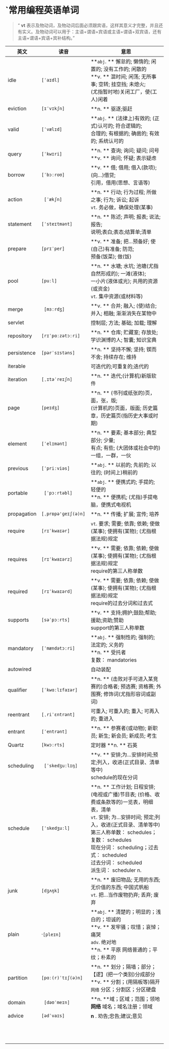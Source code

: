 # `常用编程英语单词



> “ <b>vt</b> 表示及物动词，及物动词后面必须跟宾语，这样其意义才完整，并且还有实义。及物动词可以用于：主语+谓语+宾语或主语+谓语+双宾语，还有主语+谓语+宾语+宾补结构。”



| 英文        | 读音                 | 意思                                                         |
| ----------- | -------------------- | ------------------------------------------------------------ |
| idle        | `[ˈaɪdl]`            | **`abj`. ** 懈怠的; 懒惰的; 闲置的; 没有工作的; 闲散的<br/>**v. ** 混时间; 闲荡; 无所事事; 空转; 挂空挡; 未熄火;<br/>(尤指暂时地)关闭工厂，使(工人)闲着 |
| eviction    | `[ɪˈvɪkʃn]`          | **n. ** 驱逐;驱赶                                            |
| valid       | `[ˈvælɪd]`           | **`abj`. ** (法律上)有效的; (正式)认可的; 符合逻辑的;<br/>合理的; 有根据的; 确凿的; 有效的; 系统认可的 |
| query       | `[ˈkwɪri]`           | **n. ** 查询; 询问; 疑问; 问号<br/>**v. ** 询问; 怀疑; 表示疑虑 |
| borrow      | `[ˈbɔːroʊ]`          | **v. ** 借; 借用; 借入(款项); (向…)借贷;<br/>引用，借用(思想、言语等) |
| action      | ` [ˈækʃn]`           | **n. ** 行动; 行为过程; 所做之事; 行为; 诉讼; 起诉<br/>`vt`. 务必做，确保处理(某事) |
| statement   | `[ˈsteɪtmənt]`       | **n. ** 陈述; 声明; 报表; 说法; 报告;<br/>说明;表白;表态;结算单;清单 |
| prepare     | `[prɪˈper]`          | **v. ** 准备; 把…预备好; 使(自己)有准备; 防范;<br/> 预备(饭菜); 做(饭) |
| pool        | `[puːl]`             | **n. ** 水塘; 水坑; 池塘(尤指自然形成的); 一滩(液体); <br/>一小片(液体或光); 共用的资源(或资金)<br/>`vt`. 集中资源(或材料等) |
| merge       | ` [mɜːrdʒ]`          | **v. ** 合并; 融入; (使)结合; 并入; 相融; 渐渐消失在某物中   |
| servlet     |                      | 控制层; 方法; 基础; 加载; 理解                               |
| repository  | ` [rɪˈpɑːzətɔːri] `  | **n. ** 仓库; 贮藏室; 存放处; 学识渊博的人; 智囊; 知识宝典   |
| persistence | `[pərˈsɪstəns]`      | **n. ** 坚持不懈; 坚持; 锲而不舍; 持续存在; 维持             |
| iterable    |                      | 可迭代的;可重复的;迭代的                                     |
| iteration   | `[ˌɪtəˈreɪʃn]`       | **n. ** 迭代;(计算机)新版软件                                |
| page        | `[peɪdʒ]`            | **n. ** (书刊或纸张的)页，面，张，版; <br> (计算机的)页面，版面; 历史篇章，历史篇页(指历史大事或时期) |
| element     | ` [ˈelɪmənt] `       | **n. ** 要素; 基本部分; 典型部分; 少量;<br/>有点; 有些; (大团体或社会中的)一组，一群，一伙 |
| previous    | `[ˈpriːviəs]`        | **`abj`. ** 以前的; 先前的; 以往的; (时间上)稍前的           |
| portable    | ` [ˈpɔːrtəbl]`       | **`abj`. ** 便携式的; 手提的; 轻便的<br/>**n. ** 便携机; (尤指)手提电脑，便携式电视机 |
| propagation | `[ˌprɒpə'ɡeɪʃ(ə)n] ` | **n. ** 传播; 扩展; 宣传; 培养                               |
| require     | `[rɪˈkwaɪər] `       | `vt`. 要求; 需要; 依靠; 依赖; 使做(某事); 使拥有(某物); (尤指根据法规)规定 |
| requires    | ` [rɪˈkwaɪərz] `     | **v. ** 需要; 依靠; 依赖; 使做(某事); 使拥有(某物); (尤指根据法规)规定<br/>require的第三人称单数 |
| required    | `[rɪˈkwaɪərd] `      | **v. ** 需要; 依靠; 依赖; 使做(某事); 使拥有(某物); (尤指根据法规)规定<br/>require的过去分词和过去式 |
| supports    | `[səˈpɔːrts]`        | **v. ** 支持;拥护;鼓励;帮助;援助;资助;赞助<br/>support的第三人称单数 |
| mandatory   | `[ˈmændətɔːri] `     | **`abj`. ** 强制性的; 强制的; 法定的; 义务的<br/>**n. ** 受托者<br/>复数： mandatories |
| autowired   |                      | 自动装配                                                     |
| qualifier   | `[ˈkwɑːlɪfaɪər]`     | **n. ** (击败对手可进入某竞赛的)合格者; 预选赛; 资格赛; 外围赛; 修饰词(尤指形容词或副词) |
| reentrant   | ` [ˌriˈɛntrənt] `    | 可重入; 可重入的; 重入; 可再入的; 重进入                     |
| entrant     | `[ˈentrənt] `        | **n. ** 参赛者(或动物); 新职员; 新生; 新会员; 新成员; 考生   |
| Quartz      | `[kwɔːrts] `         | 定时器 **n. ** 石英                                          |
| scheduling  | ` [ˈskedʒuːlɪŋ]`     | **v. ** 安排;为…安排时间;预定;列入，收进(正式目录、清单等中)<br/>schedule的现在分词 |
| schedule    | `[ˈskedʒuːl]`        | **n. **  工作计划; 日程安排; (电视或广播)节目表; (价格、收费或条款等的)一览表，明细表，清单<br/>`vt`. 安排; 为…安排时间; 预定;列入，收进(正式目录、清单等中)<br/>第三人称单数： schedules；复数： schedules<br/>现在分词： scheduling；过去式： scheduled<br/>过去分词： scheduled<br/>派生词： scheduler n. |
| junk        | `[dʒʌŋk]`            | **n. ** 废旧物品; 无用的东西; 无价值的东西; 中国式帆船<br/>`vt`. 把…当作废物扔弃; 丢弃; 废弃 |
| plain       | ·`[pleɪn]`           | **`abj`. ** 清楚的；明显的；浅白的；坦诚的 <br/>**v. ** 发牢骚；叹惜；哀悼；痛哭<br/>`adv`. 绝对地<br/>**n. ** 平原 网络普通的；平纹；朴素的 |
| partition   | `[pɑː(r)ˈtɪʃ(ə)n]`   | **n. ** 划分；隔墙；部分；【逻】(把一个类别)分成部分 <br/>**v. **  分割；(用隔板等)隔开 <br/>`网络` 分区；分割区；分区硬盘 |
| domain      | ` [dəʊˈmeɪn]`        | **n. **域；区域；范围；领地 <br/>**网络** 域名；域名注册；领域 |
| advice      | ` [ədˈvaɪs] `        | **n** . 劝告;忠告;建议;意见                                  |
|             |                      |                                                              |
|             |                      |                                                              |
|             |                      |                                                              |
|             |                      |                                                              |
|             |                      |                                                              |
|             |                      |                                                              |
|             |                      |                                                              |
|             |                      |                                                              |
|             |                      |                                                              |
|             |                      |                                                              |
|             |                      |                                                              |
|             |                      |                                                              |





